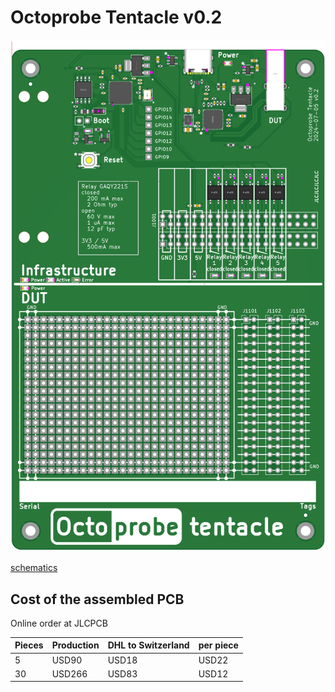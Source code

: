 # Octoprobe Tentacle v0.2

![tentacle](production_v0.2/pcb_top_assembled_jlc.png)

[schematics](production_v0.2/schematics.pdf)


## Cost of the assembled PCB

Online order at JLCPCB

| Pieces | Production | DHL to Switzerland | per piece |
| - | - | - | - |
| 5 | USD90 | USD18 | USD22 |  TODO: USB43
| 30 | USD266 | USD83 | USD12 |

